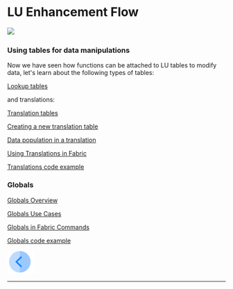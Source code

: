 #   LU Enhancement Flow

 ![](/academy/05_LU_Enhancements/images/fabric_main_flow_05.png)                                                    

 

### Using tables for data manipulations

Now we have seen how functions can be attached to LU tables to modify data, let's learn about the following types of tables:

[Lookup tables](/articles/07_table_population/11_lookup_tables.md)

and translations:

[Translation tables](/articles/09_translations/01_translations_overview_and_use_cases.md)

[Creating a new translation table](/articles/09_translations/02_creating_a_new_translation_in_fabric.md) 

[Data population in a translation](/articles/09_translations/03_data_population_in_a_translation.md)

[Using Translations in Fabric](/articles/09_translations/04_using_translations_in_fabric.md)

[Translations code example](/articles/09_translations/05_translations_code_examples.md)



### Globals

[Globals Overview](/articles/08_globals/01_globals_overview.md)

[Globals Use Cases](/articles/08_globals/02_globals_use_cases.md)

[Globals in Fabric Commands](/articles/08_globals/03_set_globals.md)

[Globals code example](/articles/08_globals/04_globals_code_examples.md)





[![Previous](/articles/images/Previous.png)](/academy/Training_Level_1/05_LU_Enhancements/03_LU_Enhancement_Functions_flow.md)

 

 

 

 

 

------


